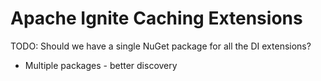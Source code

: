 # Apache Ignite Caching Extensions

TODO: Should we have a single NuGet package for all the DI extensions? 
* Multiple packages - better discovery
